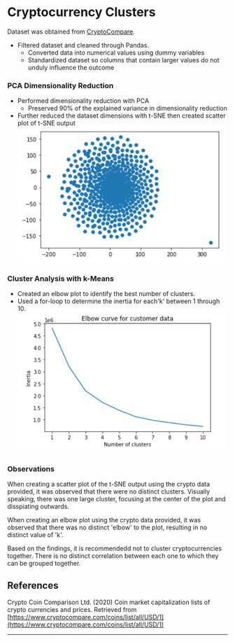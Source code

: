 # Cryptocurrency Clusters

Dataset was obtained from [CryptoCompare](https://min-api.cryptocompare.com/data/all/coinlist).

* Filtered dataset and cleaned through Pandas.
    * Converted data into numerical values using dummy variables
    * Standardized dataset so columns that contain larger values do not unduly influence the outcome

### PCA Dimensionality Reduction
* Performed dimensionality reduction with PCA
    * Preserved 90% of the explained variance in dimensionality reduction
* Further reduced the dataset dimensions with t-SNE then created scatter plot of t-SNE output
![T-SNE Scatter](Images/tsne_scatter.png)

### Cluster Analysis with k-Means
* Created an elbow plot to identify the best number of clusters.
* Used a for-loop to determine the inertia for each'k' between 1 through 10.
![Elbow Plot](Images/elbow_plot.png)

### Observations
When creating a scatter plot of the t-SNE output using the crypto data provided, it was observed
that there were no distinct clusters. Visually speaking, there was one large cluster, focusing
at the center of the plot and disspiating outwards.

When creating an elbow plot using the crypto data provided, it was observed that there was no distinct 'elbow' 
to the plot, resulting in no distinct value of 'k'. 

Based on the findings, it is recommendedd not to cluster cryptocurrencies together. There is no distinct correlation
between each one to which they can be grouped together.  

## References

Crypto Coin Comparison Ltd. (2020) Coin market capitalization lists of crypto currencies and prices. Retrieved from [https://www.cryptocompare.com/coins/list/all/USD/1](https://www.cryptocompare.com/coins/list/all/USD/1)

- - -

